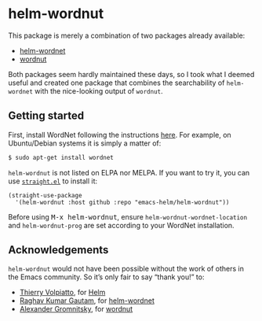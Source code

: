 # helm-wordnut

This package is merely a combination of two packages already available:

- [helm-wordnet](https://github.com/raghavgautam/helm-wordnet)
- [wordnut](https://github.com/gromnitsky/wordnut)

Both packages seem hardly maintained these days, so I took what I deemed useful
and created one package that combines the searchability of `helm-wordnet` with the
nice-looking output of `wordnut`.

## Getting started

First, install WordNet following the instructions [here](https://wordnet.princeton.edu/download). For example, on
Ubuntu/Debian systems it is simply a matter of:

``` bash
$ sudo apt-get install wordnet
```

`helm-wordnut` is not listed on ELPA nor MELPA. If you want to try it, you can use
[`straight.el`](https://github.com/raxod502/straight.el) to install it:

```elisp
(straight-use-package
  '(helm-wordnut :host github :repo "emacs-helm/helm-wordnut"))
```

Before using <kbd>M-x helm-wordnut</kbd>, ensure `helm-wordnut-wordnet-location` and
`helm-wordnut-prog` are set according to your WordNet installation.

## Acknowledgements

`helm-wordnut` would not have been possible without the work of others in the
Emacs community. So it’s only fair to say “thank you!” to:

- [Thierry Volpiatto](https://github.com/thierryvolpiatto), for [Helm](https://github.com/emacs-helm)
- [Raghav Kumar Gautam](https://github.com/raghavgautam), for [helm-wordnet](https://github.com/raghavgautam/helm-wordnet)
- [Alexander Gromnitsky](https://github.com/gromnitsky), for [wordnut](https://github.com/gromnitsky/wordnut)
